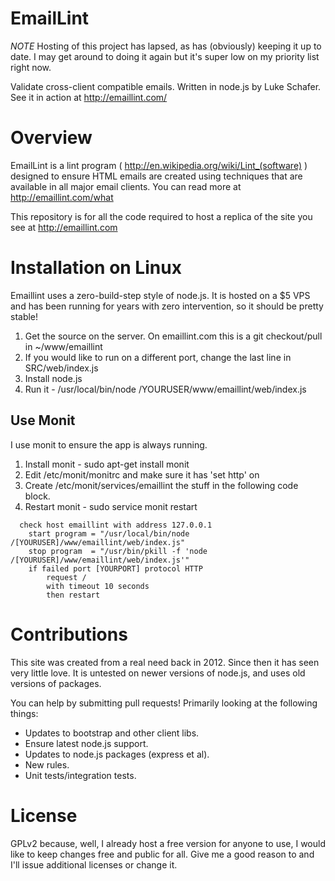 EmailLint
=========

*NOTE* Hosting of this project has lapsed, as has (obviously) keeping it up to date. I may get around to doing it again but it's super low on my priority list right now.

Validate cross-client compatible emails. Written in node.js by Luke Schafer. See it in action at http://emaillint.com/

# Overview

EmailLint is a lint program ( http://en.wikipedia.org/wiki/Lint_(software) ) designed to ensure HTML emails are created using techniques that are available in all major email clients. You can read more at http://emaillint.com/what

This repository is for all the code required to host a replica of the site you see at http://emaillint.com

# Installation on Linux

Emaillint uses a zero-build-step style of node.js. It is hosted on a $5 VPS and has been running for years with zero intervention, so it should be pretty stable!

1. Get the source on the server. On emaillint.com this is a git checkout/pull in ~/www/emaillint
2. If you would like to run on a different port, change the last line in SRC/web/index.js
3. Install node.js
4. Run it - /usr/local/bin/node /YOURUSER/www/emaillint/web/index.js

## Use Monit

I use monit to ensure the app is always running.

1. Install monit - sudo apt-get install monit
2. Edit /etc/monit/monitrc and make sure it has 'set http' on
3. Create /etc/monit/services/emaillint the stuff in the following code block.
4. Restart monit - sudo service monit restart
```
  check host emaillint with address 127.0.0.1
    start program = "/usr/local/bin/node /[YOURUSER]/www/emaillint/web/index.js"
    stop program  = "/usr/bin/pkill -f 'node /[YOURUSER]/www/emaillint/web/index.js'"
    if failed port [YOURPORT] protocol HTTP
        request /
        with timeout 10 seconds
        then restart

```

# Contributions

This site was created from a real need back in 2012. Since then it has seen very little love. It is untested on newer versions of node.js, and uses old versions of packages.

You can help by submitting pull requests! Primarily looking at the following things:
* Updates to bootstrap and other client libs.
* Ensure latest node.js support.
* Updates to node.js packages (express et al).
* New rules.
* Unit tests/integration tests.

# License

GPLv2 because, well, I already host a free version for anyone to use, I would like to keep changes free and public for all. Give me a good reason to and I'll issue additional licenses or change it.
